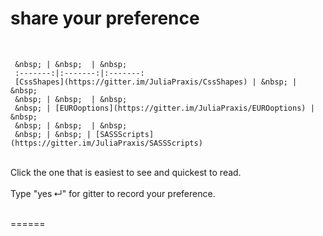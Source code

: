 # share your preference
&nbsp;  

     &nbsp; | &nbsp;  | &nbsp; 
     :-------:|:-------:|:-------:
     [CssShapes](https://gitter.im/JuliaPraxis/CssShapes) | &nbsp; | &nbsp;  
     &nbsp; | &nbsp;  | &nbsp;  
     &nbsp; | [EUROoptions](https://gitter.im/JuliaPraxis/EUROoptions) | &nbsp;  
     &nbsp; | &nbsp;  | &nbsp;  
     &nbsp; | &nbsp; | [SASSScripts](https://gitter.im/JuliaPraxis/SASSScripts)   
    
&nbsp;      
     Click the one that is easiest to see and quickest to read.  
&nbsp;       
     Type "yes&thinsp;↵" for gitter to record your preference.
&nbsp;      
 &nbsp;       

======
